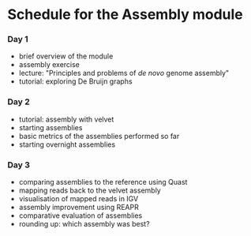 Schedule for the Assembly module
================================

### Day 1

* brief overview of the module
* assembly exercise
* lecture: "Principles and problems of *de novo* genome assembly"
* tutorial: exploring De Bruijn graphs

### Day 2

* tutorial: assembly with velvet
* starting assemblies
* basic metrics of the assemblies performed so far
* starting overnight assemblies

### Day 3
* comparing assemblies to the reference using Quast
* mapping reads back to the velvet assembly
* visualisation of mapped reads in IGV
* assembly improvement using REAPR
* comparative evaluation of assemblies
* rounding up: which assembly was best?